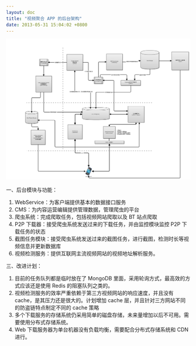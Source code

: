 ```yaml
---
layout: doc
title: "视频聚合 APP 的后台架构"
date: 2013-05-31 15:04:02 +0800
---
```


![](/blog/assets/img/2013-05-31-video-app-backend-architecture.png)

一、后台模块与功能：

1. WebService：为客户端提供基本的数据接口服务
2. CMS：为内容运营编辑提供管理数据，管理爬虫的平台
3. 爬虫系统：完成爬取任务，包括视频网站爬取以及 BT 站点爬取
4. P2P 下载器：接受爬虫系统发送过来的下载任务，并由监控模块监控 P2P 下载任务的状态
5. 截图任务模块：接受爬虫系统发送过来的截图任务，进行截图，检测时长等视频信息并更新数据库
6. 视频检测服务：提供互联网主流视频网站的视频地址解析服务。

三、改进计划：

1. 目前的任务队列都是临时放在了 MongoDB 里面，采用轮询方式，最高效的方式应该还是使用 Redis 的阻塞队列之类的。
2. 视频检测服务的效率严重依赖于第三方视频网站的响应速度，并且没有 cache，是其压力还是很大的。计划增加 cache 层，并且针对三方网站不同的防盗链特点制定不同的 cache 策略
3. 多个下载服务的存储系统仍采用简单的磁盘存储，未来量增加以后不可用。需要使用分布式存储系统。
4. Web 下载服务器为单台机器没有负载均衡，需要配合分布式存储系统和 CDN 进行。

